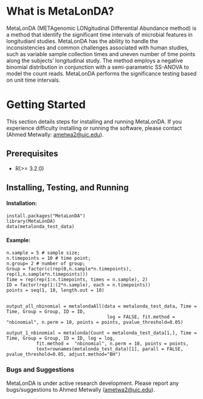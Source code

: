 # What is MetaLonDA?
MetaLonDA (METAgenomic LONgitudinal Differential Abundance method) is a method that identify the significant time intervals of microbial features in longitudianl studies. MetaLonDA has the ability to handle the inconsistencies and common challenges associated with human studies, such as variable sample collection times and uneven number of time points along the subjects’ longitudinal study. The method employs a negative binomial distribution in conjunction with  a semi-parametric SS-ANOVA to model the count reads. MetaLonDA performs the significance testing based on unit time intervals.



# Getting Started
This section details steps for installing and running MetaLonDA. If you experience difficulty installing or running the software, please contact (Ahmed Metwally: ametwa2@uic.edu).

## Prerequisites

* R(>= 3.2.0)


## Installing, Testing, and Running

#### Installation:
```
install.packages("MetaLonDA")
library(MetaLonDA)
data(metalonda_test_data)
```


#### Example:
```
n.sample = 5 # sample size;
n.timepoints = 10 # time point;
n.group= 2 # number of group;
Group = factor(c(rep(0,n.sample*n.timepoints), rep(1,n.sample*n.timepoints)))
Time = rep(rep(1:n.timepoints, times = n.sample), 2)
ID = factor(rep(1:(2*n.sample), each = n.timepoints))
points = seq(1, 10, length.out = 10)


output_all_nbinomial = metalondaAll(data = metalonda_test_data, Time = Time, Group = Group, ID = ID, 
                                     log = FALSE, fit.method = "nbinomial", n.perm = 10, points = points, pvalue_threshold=0.05)

output_1_nbinomial = metalonda(Count = metalonda_test_data[1,], Time = Time, Group = Group, ID = ID, log = log,
           fit.method =  "nbinomial", n.perm = 10, points = points,
           text=rownames(metalonda_test_data)[1], parall = FALSE, pvalue_threshold=0.05, adjust.method="BH")

```


### Bugs and Suggestions
MetaLonDA is under active research development. Please report any bugs/suggestions to Ahmed Metwally (ametwa2@uic.edu).
